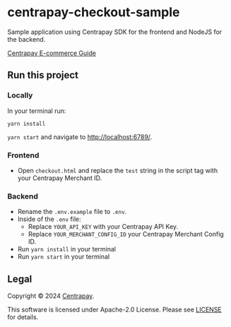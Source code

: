 # centrapay-checkout-sample

Sample application using Centrapay SDK for the frontend and NodeJS for the backend.

[Centrapay E-commerce Guide](https://docs.centrapay.com/guides/ecommerce-website/)

## Run this project

### Locally

In your terminal run:

`yarn install`

`yarn start` and navigate to [http://localhost:6789/](http://localhost:6789/).

### Frontend

- Open `checkout.html` and replace the `test` string in the script tag with your Centrapay Merchant ID.

### Backend

- Rename the `.env.example` file to `.env`.
- Inside of the `.env` file:
  - Replace `YOUR_API_KEY` with your Centrapay API Key.
  - Replace `YOUR_MERCHANT_CONFIG_ID` your Centrapay Merchant Config ID.
- Run `yarn install` in your terminal
- Run `yarn start` in your terminal

## Legal

Copyright © 2024 [Centrapay][].

This software is licensed under Apache-2.0 License. Please see [LICENSE](/LICENSE) for details.

[Centrapay]: https://centrapay.com/
